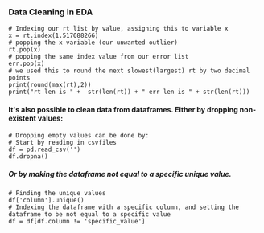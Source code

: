 ### Data Cleaning in EDA


```
# Indexing our rt list by value, assigning this to variable x
x = rt.index(1.517088266)
# popping the x variable (our unwanted outlier)
rt.pop(x)
# popping the same index value from our error list
err.pop(x)
# we used this to round the next slowest(largest) rt by two decimal points 
print(round(max(rt),2))
print("rt len is " +  str(len(rt)) + " err len is " + str(len(rt)))
```

#### It's also possible to clean data from dataframes. Either by dropping non-existent values:


```
# Dropping empty values can be done by:
# Start by reading in csvfiles
df = pd.read_csv('')
df.dropna()
```

##### Or by making the dataframe not equal to a specific unique value.


```
# Finding the unique values
df['column'].unique()
# Indexing the dataframe with a specific column, and setting the dataframe to be not equal to a specific value
df = df[df.column != 'specific_value']

```
